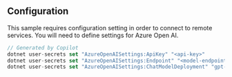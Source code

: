 
## Configuration
This sample requires configuration setting in order to connect to remote services. You will need to define settings for Azure Open AI.
```typescript
// Generated by Copilot
dotnet user-secrets set "AzureOpenAISettings:ApiKey" "<api-key>" 
dotnet user-secrets set "AzureOpenAISettings:Endpoint" "<model-endpoint>"
dotnet user-secrets set "AzureOpenAISettings:ChatModelDeployment" "gpt-4o"
```